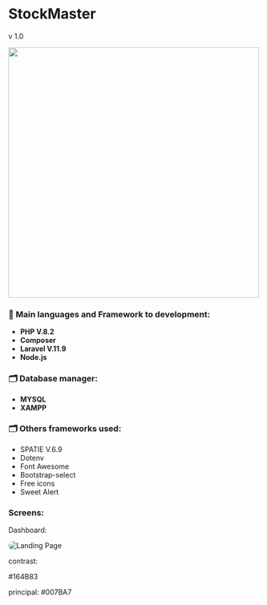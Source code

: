 <h1>StockMaster</h1>
v 1.0


<p align="start">
<img width="500px"  src="https://skillicons.dev/icons?i=php,laravel,tailwind,bootstrap,jquery,mysql,nodejs,git,github,ps,perline=10"  />
</p>




<h3>&#128640;  Main languages and Framework to development:</h3>

- <strong>PHP V.8.2</strong>
- <strong>Composer</strong>
- <strong> Laravel V.11.9</strong>
- <strong> Node.js </strong> 

<h3>🗂️ Database manager: </h3>

- <strong>MYSQL</strong>
- <strong>XAMPP</strong>

<h3>🗂️ Others frameworks used: </h3>


- SPATIE V.6.9
- Dotenv
- Font Awesome
- Bootstrap-select
- Free icons
- Sweet Alert



<h3>Screens: </h3>

Dashboard: 

<img src="#" alt="Landing Page" style="max-width: 400px; border-radius: 10px;">


contrast: 

#164B83

principal: #007BA7